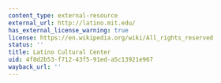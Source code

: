 ```yaml
---
content_type: external-resource
external_url: http://latino.mit.edu/
has_external_license_warning: true
license: https://en.wikipedia.org/wiki/All_rights_reserved
status: ''
title: Latino Cultural Center
uid: 4f8d2b53-f712-43f5-91ed-a5c13921e967
wayback_url: ''
---
```

